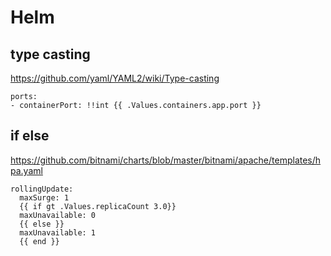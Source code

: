 # Helm

## type casting
https://github.com/yaml/YAML2/wiki/Type-casting
```
ports:
- containerPort: !!int {{ .Values.containers.app.port }}
```

## if else
https://github.com/bitnami/charts/blob/master/bitnami/apache/templates/hpa.yaml
```
rollingUpdate:
  maxSurge: 1
  {{ if gt .Values.replicaCount 3.0}}
  maxUnavailable: 0
  {{ else }}
  maxUnavailable: 1
  {{ end }}
```  
